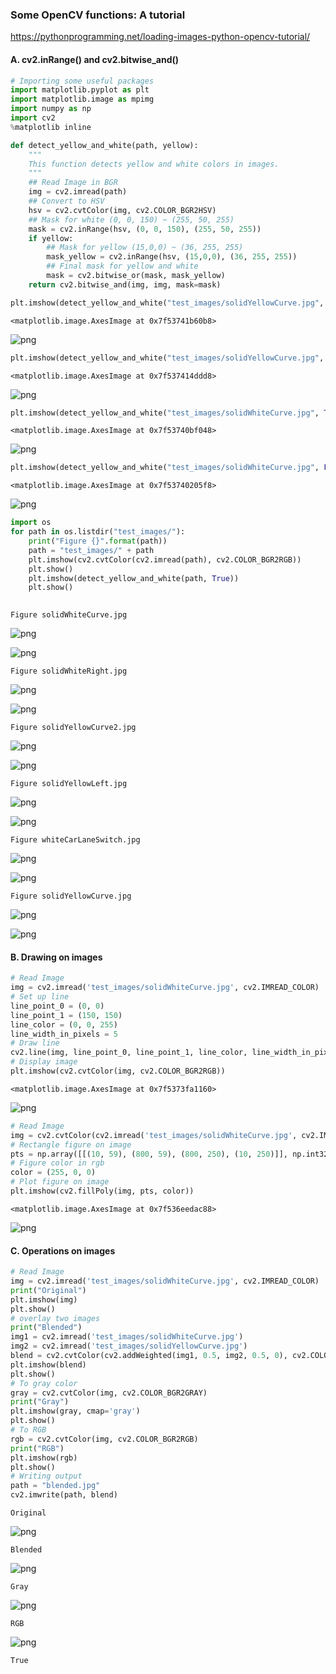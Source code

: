 
### Some OpenCV functions: A tutorial

https://pythonprogramming.net/loading-images-python-opencv-tutorial/

#### A. cv2.inRange() and cv2.bitwise_and()


```python
# Importing some useful packages
import matplotlib.pyplot as plt
import matplotlib.image as mpimg
import numpy as np
import cv2
%matplotlib inline
```


```python
def detect_yellow_and_white(path, yellow):
    """
    This function detects yellow and white colors in images.
    """
    ## Read Image in BGR
    img = cv2.imread(path)
    ## Convert to HSV
    hsv = cv2.cvtColor(img, cv2.COLOR_BGR2HSV)
    ## Mask for white (0, 0, 150) ~ (255, 50, 255)
    mask = cv2.inRange(hsv, (0, 0, 150), (255, 50, 255))
    if yellow:
        ## Mask for yellow (15,0,0) ~ (36, 255, 255)
        mask_yellow = cv2.inRange(hsv, (15,0,0), (36, 255, 255))
        ## Final mask for yellow and white
        mask = cv2.bitwise_or(mask, mask_yellow) 
    return cv2.bitwise_and(img, img, mask=mask)
```


```python
plt.imshow(detect_yellow_and_white("test_images/solidYellowCurve.jpg", True))
```




    <matplotlib.image.AxesImage at 0x7f53741b60b8>




![png](output_4_1.png)



```python
plt.imshow(detect_yellow_and_white("test_images/solidYellowCurve.jpg", False))
```




    <matplotlib.image.AxesImage at 0x7f537414ddd8>




![png](output_5_1.png)



```python
plt.imshow(detect_yellow_and_white("test_images/solidWhiteCurve.jpg", True))
```




    <matplotlib.image.AxesImage at 0x7f53740bf048>




![png](output_6_1.png)



```python
plt.imshow(detect_yellow_and_white("test_images/solidWhiteCurve.jpg", False))
```




    <matplotlib.image.AxesImage at 0x7f53740205f8>




![png](output_7_1.png)



```python
import os
for path in os.listdir("test_images/"):
    print("Figure {}".format(path))
    path = "test_images/" + path
    plt.imshow(cv2.cvtColor(cv2.imread(path), cv2.COLOR_BGR2RGB))
    plt.show()
    plt.imshow(detect_yellow_and_white(path, True))
    plt.show()
    
```

    Figure solidWhiteCurve.jpg



![png](output_8_1.png)



![png](output_8_2.png)


    Figure solidWhiteRight.jpg



![png](output_8_4.png)



![png](output_8_5.png)


    Figure solidYellowCurve2.jpg



![png](output_8_7.png)



![png](output_8_8.png)


    Figure solidYellowLeft.jpg



![png](output_8_10.png)



![png](output_8_11.png)


    Figure whiteCarLaneSwitch.jpg



![png](output_8_13.png)



![png](output_8_14.png)


    Figure solidYellowCurve.jpg



![png](output_8_16.png)



![png](output_8_17.png)


#### B. Drawing on images


```python
# Read Image
img = cv2.imread('test_images/solidWhiteCurve.jpg', cv2.IMREAD_COLOR)
# Set up line
line_point_0 = (0, 0)
line_point_1 = (150, 150)
line_color = (0, 0, 255)
line_width_in_pixels = 5
# Draw line
cv2.line(img, line_point_0, line_point_1, line_color, line_width_in_pixels) # In place
# Display image
plt.imshow(cv2.cvtColor(img, cv2.COLOR_BGR2RGB))
```




    <matplotlib.image.AxesImage at 0x7f5373fa1160>




![png](output_10_1.png)



```python
# Read Image
img = cv2.cvtColor(cv2.imread('test_images/solidWhiteCurve.jpg', cv2.IMREAD_COLOR), cv2.COLOR_BGR2RGB)
# Rectangle figure on image
pts = np.array([[(10, 59), (800, 59), (800, 250), (10, 250)]], np.int32)
# Figure color in rgb
color = (255, 0, 0)
# Plot figure on image
plt.imshow(cv2.fillPoly(img, pts, color))
```




    <matplotlib.image.AxesImage at 0x7f536eedac88>




![png](output_11_1.png)


#### C. Operations on images


```python
# Read Image
img = cv2.imread('test_images/solidWhiteCurve.jpg', cv2.IMREAD_COLOR)
print("Original")
plt.imshow(img)
plt.show()
# overlay two images
print("Blended")
img1 = cv2.imread('test_images/solidWhiteCurve.jpg')
img2 = cv2.imread('test_images/solidYellowCurve.jpg')
blend = cv2.cvtColor(cv2.addWeighted(img1, 0.5, img2, 0.5, 0), cv2.COLOR_BGR2RGB)
plt.imshow(blend)
plt.show()
# To gray color
gray = cv2.cvtColor(img, cv2.COLOR_BGR2GRAY)
print("Gray")
plt.imshow(gray, cmap='gray')
plt.show()
# To RGB
rgb = cv2.cvtColor(img, cv2.COLOR_BGR2RGB)
print("RGB")
plt.imshow(rgb)
plt.show()
# Writing output
path = "blended.jpg"
cv2.imwrite(path, blend)
```

    Original



![png](output_13_1.png)


    Blended



![png](output_13_3.png)


    Gray



![png](output_13_5.png)


    RGB



![png](output_13_7.png)





    True


